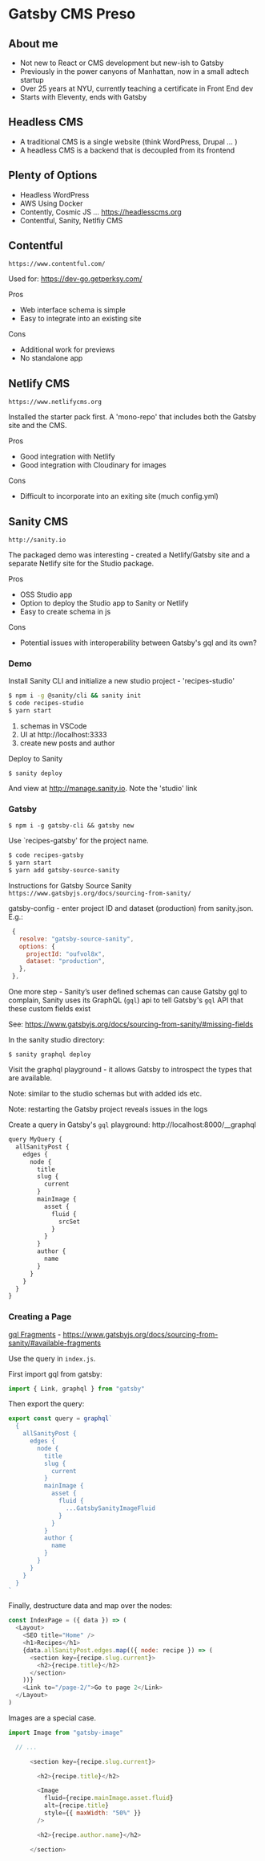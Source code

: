 # Gatsby CMS Preso

## About me
* Not new to React or CMS development but new-ish to Gatsby
* Previously in the power canyons of Manhattan, now in a small adtech startup
* Over 25 years at NYU, currently teaching a certificate in Front End dev 
* Starts with Eleventy, ends with Gatsby

## Headless CMS
* A traditional CMS is a single website (think WordPress, Drupal … )
* A headless CMS is a backend that is decoupled from its frontend

## Plenty of Options 
* Headless WordPress
* AWS Using Docker
* Contently, Cosmic JS …  https://headlesscms.org
* Contentful, Sanity, Netlfiy CMS

## Contentful 

`https://www.contentful.com/`

Used for: https://dev-go.getperksy.com/

Pros
* Web interface schema is simple
* Easy to integrate into an existing site

Cons
* Additional work for previews
* No standalone app


## Netlify CMS

`https://www.netlifycms.org`

Installed the starter pack first. A 'mono-repo' that includes both the Gatsby site and the CMS. 

Pros
* Good integration with Netlify
* Good integration with Cloudinary for images

Cons
* Difficult to incorporate into an exiting site (much config.yml)


## Sanity CMS

`http://sanity.io`

The packaged demo was interesting - created a Netlify/Gatsby site and a separate Netlify site for the Studio package.

Pros
* OSS Studio app 
* Option to deploy the Studio app to Sanity or Netlify
* Easy to create schema in js

Cons
* Potential issues with interoperability between Gatsby's gql and its own?

### Demo

Install Sanity CLI and initialize a new studio project - 'recipes-studio'

```sh
$ npm i -g @sanity/cli && sanity init
$ code recipes-studio
$ yarn start
```

1. schemas in VSCode
2. UI at http://localhost:3333
3. create new posts and author

Deploy to Sanity

`$ sanity deploy`

And view at http://manage.sanity.io. Note the 'studio' link

### Gatsby

`$ npm i -g gatsby-cli && gatsby new`

Use `recipes-gatsby' for the project name.

```sh
$ code recipes-gatsby
$ yarn start
$ yarn add gatsby-source-sanity
```

<!-- // Ask Jeeves, Butler, Bartender -->

Instructions for Gatsby Source Sanity `https://www.gatsbyjs.org/docs/sourcing-from-sanity/`

gatsby-config - enter project ID and dataset (production) from sanity.json. E.g.:

```js
 {
   resolve: "gatsby-source-sanity",
   options: {
     projectId: "oufvol8x",
     dataset: "production",
   },
 },
```

One more step - Sanity’s user defined schemas can cause Gatsby gql to complain, Sanity uses its GraphQL (`gql`) api to tell Gatsby's `gql` API that these custom fields exist

See: https://www.gatsbyjs.org/docs/sourcing-from-sanity/#missing-fields

In the sanity studio directory:

`$ sanity graphql deploy`

Visit the graphql playground - it allows Gatsby to introspect the types that are available. 

Note: similar to the studio schemas but with added ids etc.

Note: restarting the Gatsby project reveals issues in the logs

Create a query in Gatsby's `gql` playground: http://localhost:8000/__graphql

```js
query MyQuery {
  allSanityPost {
    edges {
      node {
        title
        slug {
          current
        }
        mainImage {
          asset {
            fluid {
              srcSet
            }
          }
        }
        author {
          name
        }
      }
    }
  }
}
```

### Creating a Page

[gql Fragments](https://graphql.org/learn/queries/#fragments) - https://www.gatsbyjs.org/docs/sourcing-from-sanity/#available-fragments

Use the query in `index.js`.

First import gql from gatsby:

```js
import { Link, graphql } from "gatsby"
```

Then export the query:

```js
export const query = graphql`
  {
    allSanityPost {
      edges {
        node {
          title
          slug {
            current
          }
          mainImage {
            asset {
              fluid {
                ...GatsbySanityImageFluid
              }
            }
          }
          author {
            name
          }
        }
      }
    }
  }
`
```

Finally, destructure data and map over the nodes:

```js
const IndexPage = ({ data }) => (
  <Layout>
    <SEO title="Home" />
    <h1>Recipes</h1>
    {data.allSanityPost.edges.map(({ node: recipe }) => (
      <section key={recipe.slug.current}>
        <h2>{recipe.title}</h2>
      </section>
    ))}
    <Link to="/page-2/">Go to page 2</Link>
  </Layout>
)

```

Images are a special case.

```js
import Image from "gatsby-image"

  // ...

      <section key={recipe.slug.current}>

        <h2>{recipe.title}</h2>

        <Image
          fluid={recipe.mainImage.asset.fluid}
          alt={recipe.title}
          style={{ maxWidth: "50%" }}
        />

        <h2>{recipe.author.name}</h2>

      </section>
```
